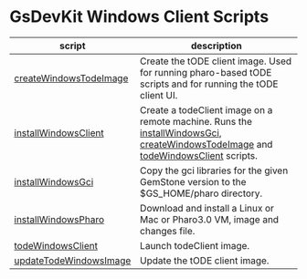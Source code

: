 # GsDevKit Windows Client Scripts

| script | description |
|--------|-------------|
|[createWindowsTodeImage][1]| Create the tODE client image. Used for running pharo-based tODE scripts and for running the tODE client UI.| 
|[installWindowsClient][2]| Create a todeClient image on a remote machine. Runs the [installWindowsGci][3], [createWindowsTodeImage][1] and [todeWindowsClient][5] scripts.|
|[installWindowsGci][3]| Copy the gci libraries for the given GemStone version to the $GS\_HOME/pharo directory. |
|[installWindowsPharo][4]| Download and install a Linux or Mac or Pharo3.0 VM, image and changes file.|
|[todeWindowsClient][5]| Launch todeClient image.|
|[updateTodeWindowsImage][6]| Update the tODE client image.|

[1]: createWindowsTodeImage
[2]: installWindowsClient
[3]: installWindowsGci
[4]: installWindowsPharo
[5]: todeWindowsClient
[6]: updateTodeWindowsImage
